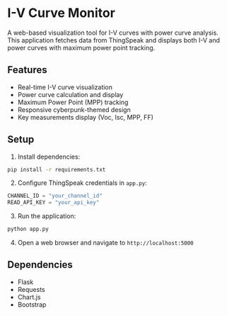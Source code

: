 # I-V Curve Monitor

A web-based visualization tool for I-V curves with power curve analysis. This application fetches data from ThingSpeak and displays both I-V and power curves with maximum power point tracking.

## Features

- Real-time I-V curve visualization
- Power curve calculation and display
- Maximum Power Point (MPP) tracking
- Responsive cyberpunk-themed design
- Key measurements display (Voc, Isc, MPP, FF)

## Setup

1. Install dependencies:
```bash
pip install -r requirements.txt
```

2. Configure ThingSpeak credentials in `app.py`:
```python
CHANNEL_ID = "your_channel_id"
READ_API_KEY = "your_api_key"
```

3. Run the application:
```bash
python app.py
```

4. Open a web browser and navigate to `http://localhost:5000`

## Dependencies

- Flask
- Requests
- Chart.js
- Bootstrap
